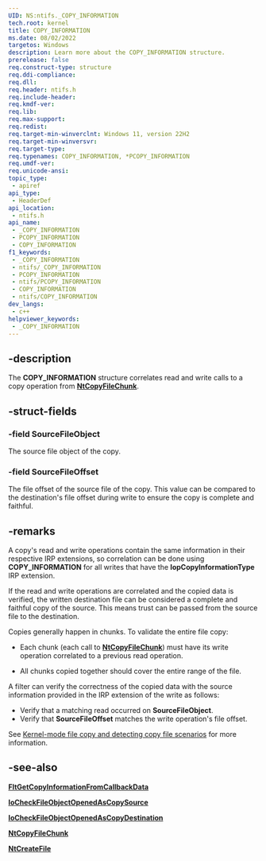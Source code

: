 ```yaml
---
UID: NS:ntifs._COPY_INFORMATION
tech.root: kernel
title: COPY_INFORMATION
ms.date: 08/02/2022
targetos: Windows
description: Learn more about the COPY_INFORMATION structure.
prerelease: false
req.construct-type: structure
req.ddi-compliance: 
req.dll: 
req.header: ntifs.h
req.include-header: 
req.kmdf-ver: 
req.lib: 
req.max-support: 
req.redist: 
req.target-min-winverclnt: Windows 11, version 22H2
req.target-min-winversvr: 
req.target-type: 
req.typenames: COPY_INFORMATION, *PCOPY_INFORMATION
req.umdf-ver: 
req.unicode-ansi: 
topic_type:
 - apiref
api_type:
 - HeaderDef
api_location:
 - ntifs.h
api_name:
 - _COPY_INFORMATION
 - PCOPY_INFORMATION
 - COPY_INFORMATION
f1_keywords:
 - _COPY_INFORMATION
 - ntifs/_COPY_INFORMATION
 - PCOPY_INFORMATION
 - ntifs/PCOPY_INFORMATION
 - COPY_INFORMATION
 - ntifs/COPY_INFORMATION
dev_langs:
 - c++
helpviewer_keywords:
 - _COPY_INFORMATION
---
```


## -description

The **COPY_INFORMATION** structure correlates read and write calls to a copy operation from [**NtCopyFileChunk**](/windows-hardware/drivers/ifs/nf-ntifs-ntcopyfilechunk).

## -struct-fields

### -field SourceFileObject

The source file object of the copy.

### -field SourceFileOffset

The file offset of the source file of the copy. This value can be compared to the destination's file offset during write to ensure the copy is complete and faithful.

## -remarks

A copy's read and write operations contain the same information in their respective IRP extensions, so correlation can be done using **COPY_INFORMATION** for all writes that have the **IopCopyInformationType** IRP extension.

If the read and write operations are correlated and the copied data is verified, the written destination file can be considered a complete and faithful copy of the source. This means trust can be passed from the source file to the destination.

Copies generally happen in chunks. To validate the entire file copy:

* Each chunk (each call to [**NtCopyFileChunk**](/windows-hardware/drivers/ifs/nf-ntifs-ntcopyfilechunk)) must have its write operation correlated to a previous read operation.

* All chunks copied together should cover the entire range of the file.

A filter can verify the correctness of the copied data with the source information provided in the IRP extension of the write as follows:

* Verify that a matching read occurred on **SourceFileObject**.
* Verify that **SourceFileOffset** matches the write operation's file offset.

See [Kernel-mode file copy and detecting copy file scenarios](/windows-hardware/drivers/ifs/km-file-copy) for more information.

## -see-also

[**FltGetCopyInformationFromCallbackData**](../fltkernel/nf-fltkernel-fltgetcopyinformationfromcallbackdata.md)

[**IoCheckFileObjectOpenedAsCopySource**](nf-ntifs-iocheckfileobjectopenedascopysource.md)

[**IoCheckFileObjectOpenedAsCopyDestination**](nf-ntifs-iocheckfileobjectopenedascopydestination.md)

[**NtCopyFileChunk**](/windows-hardware/drivers/ifs/nf-ntifs-ntcopyfilechunk)

[**NtCreateFile**](nf-ntifs-ntcreatefile.md)
